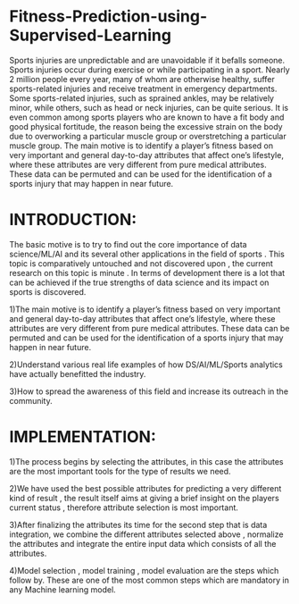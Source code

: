 # Fitness-Prediction-using-Supervised-Learning
Sports injuries are unpredictable and are unavoidable if it befalls someone. Sports injuries occur during exercise or while participating in a sport. Nearly 2 million people every year, many of whom are otherwise healthy, suffer sports-related injuries and receive treatment in emergency departments. Some sports-related injuries, such as sprained ankles, may be relatively minor, while others, such as head or neck injuries, can be quite serious. It is even common among sports players who are known to have a fit body and good physical fortitude, the reason being the excessive strain on the body due to overworking a particular muscle group or overstretching a particular muscle group. The main motive is to identify a player’s fitness based on very important and general day-to-day attributes that affect one’s lifestyle, where these attributes are very different from pure medical attributes. These data can be permuted and can be used for the identification of a sports injury that may happen in near future.

# INTRODUCTION:

The basic motive is to try to find out the core importance of data science/ML/AI and its  several other applications in the field of sports . This topic is comparatively untouched and not discovered upon , the current research on this topic is minute . In terms of development there is a lot that can be achieved if the true strengths of data science and its impact on sports is discovered.

1)The main motive is to identify a player’s fitness based on very important and general day-to-day attributes that affect one’s lifestyle, where these attributes are very different from pure medical attributes. These data can be permuted and can be used for the identification of a sports injury that may happen in near future.

2)Understand various real life examples of how DS/AI/ML/Sports analytics have actually benefitted the industry.

3)How to spread the awareness of this field and increase its outreach in the community.

# IMPLEMENTATION:
1)The process begins by selecting the attributes, in this case the attributes are the most important tools for the type of results we need. 

2)We have used the best possible attributes for predicting a very different kind of result , the result itself aims at giving a brief insight on the players current status , therefore attribute selection is most important. 

3)After finalizing the attributes its time for the second step that is data integration, we combine the different attributes selected above , normalize the attributes and  integrate the entire input data  which consists of all the attributes. 

4)Model selection , model training , model evaluation are the steps which follow by. These are one of the most common steps which are mandatory in any Machine learning model. 



